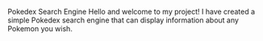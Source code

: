 Pokedex Search Engine
Hello and welcome to my project! I have created a simple Pokedex search engine that can display information about any Pokemon you wish. 
